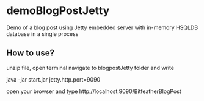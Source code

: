 # demoBlogPostJetty
Demo of a blog post using Jetty embedded server with in-memory HSQLDB database in a single process

## How to use?

unzip file, open terminal navigate to blogpostJetty folder and write

java -jar start.jar jetty.http.port=9090

open your browser and type http://localhost:9090/BitfeatherBlogPost
